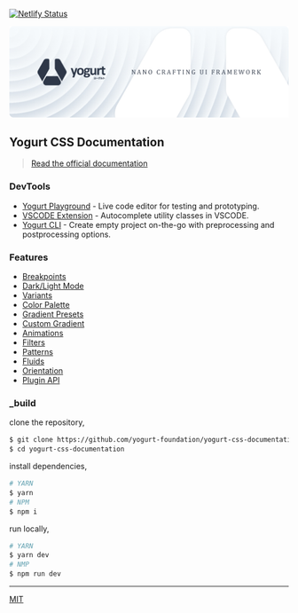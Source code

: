 [![Netlify Status](https://api.netlify.com/api/v1/badges/b68ec73a-d36a-4b8f-aff3-6ca8b8040a87/deploy-status)](https://app.netlify.com/sites/yogurtcss/deploys)

<img
    src="https://raw.githubusercontent.com/yogurt-foundation/yogurt-css-documentation/2.0.0/images/github/promo.png">

## Yogurt CSS Documentation

> [Read the official documentation](https://yogurtcss.netlify.app)

### DevTools

- [Yogurt Playground](https://yogurtcss.netlify.app/playground) - Live code editor for testing and prototyping.
- [VSCODE Extension](https://marketplace.visualstudio.com/items?itemName=LoouisLow.yogurtcss-vscode-intellisense) - Autocomplete utility classes in VSCODE.
- [Yogurt CLI](https://www.npmjs.com/package/create-yogurt-app) - Create empty project on-the-go with preprocessing and postprocessing options.

### Features

- [Breakpoints](https://yogurtcss.netlify.app/responsive/)
- [Dark/Light Mode](https://yogurtcss.netlify.app/getting-started-themes/)
- [Variants](https://yogurtcss.netlify.app/pseudo-class-variants/)
- [Color Palette](https://yogurtcss.netlify.app/getting-started-palette/)
- [Gradient Presets](https://yogurtcss.netlify.app/getting-started-gradient/)
- [Custom Gradient](https://yogurtcss.netlify.app/background-gradient/)
- [Animations](https://yogurtcss.netlify.app/getting-started-animations/)
- [Filters](https://yogurtcss.netlify.app/getting-started-filters/)
- [Patterns](https://yogurtcss.netlify.app/getting-started-patterns/)
- [Fluids](https://yogurtcss.netlify.app/getting-started-fluids/)
- [Orientation](https://yogurtcss.netlify.app/getting-started-orientation)
- [Plugin API](https://yogurtcss.netlify.app/plugin-api/)

### _build

clone the repository,

```bash
$ git clone https://github.com/yogurt-foundation/yogurt-css-documentation.git
$ cd yogurt-css-documentation
```

install dependencies,

```bash
# YARN
$ yarn
# NPM
$ npm i
```

run locally,

```bash
# YARN
$ yarn dev
# NMP
$ npm run dev
```

---

[MIT](https://github.com/yogurt-foundation/yogurt-css/blob/master/LICENSE)
